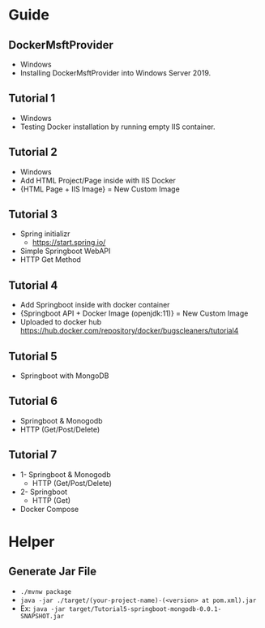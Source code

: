 # Guide

## DockerMsftProvider
* Windows
* Installing DockerMsftProvider into Windows Server 2019.

## Tutorial 1
* Windows
* Testing Docker installation by running empty IIS container.


## Tutorial 2
* Windows 
* Add HTML Project/Page inside with IIS Docker 
*  {HTML Page + IIS Image} = New Custom Image

## Tutorial 3
* Spring initializr
  * https://start.spring.io/
* Simple Springboot WebAPI 
 * HTTP Get Method



## Tutorial 4
* Add Springboot inside with docker container
* {Springboot API + Docker Image (openjdk:11)} = New Custom Image
* Uploaded to docker hub https://hub.docker.com/repository/docker/bugscleaners/tutorial4
## Tutorial 5
* Springboot with MongoDB


## Tutorial 6
* Springboot & Monogodb
* HTTP (Get/Post/Delete)

## Tutorial 7
* 1- Springboot & Monogodb
  * HTTP (Get/Post/Delete)
* 2- Springboot 
  * HTTP (Get)
* Docker Compose 



# Helper 
## Generate Jar File 
* `./mvnw package`
* `java -jar ./target/(your-project-name)-(<version> at pom.xml).jar`
* Ex:  `java -jar target/Tutorial5-springboot-mongodb-0.0.1-SNAPSHOT.jar `


